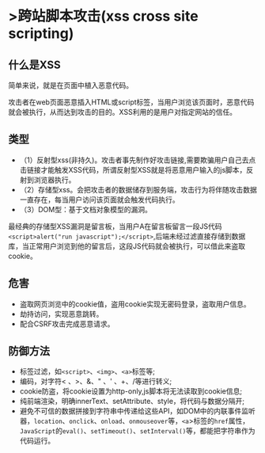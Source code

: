 # >跨站脚本攻击(xss cross site scripting)

## 什么是XSS

简单来说，就是在页面中植入恶意代码。

攻击者在web页面恶意插入HTML或script标签，当用户浏览该页面时，恶意代码就会被执行，从而达到攻击的目的。XSS利用的是用户对指定网站的信任。

## 类型

* （1）反射型xss(非持久)。攻击者事先制作好攻击链接,需要欺骗用户自己去点击链接才能触发XSS代码，所谓反射型XSS就是将恶意用户输入的js脚本，反射到浏览器执行。
* （2）存储型xss。会把攻击者的数据储存到服务端，攻击行为将伴随攻击数据一直存在，每当用户访问该页面就会触发代码执行。
* （3）DOM型：基于文档对象模型的漏洞。

最经典的存储型XSS漏洞是留言板，当用户A在留言板留言一段JS代码`<script>alert("run javascript");</script>`,后端未经过滤直接存储到数据库，当正常用户浏览到他的留言后，这段JS代码就会被执行，可以借此来盗取cookie。

## 危害

* 盗取网页浏览中的cookie值，盗用cookie实现无密码登录，盗取用户信息。
* 劫持访问，实现恶意跳转。
* 配合CSRF攻击完成恶意请求。

## 防御方法

* 标签过滤，如`<script>`、`<img>`、`<a>`标签等;
* 编码，对字符< 、>、&、" 、' 、+、/等进行转义;
* cookie防盗，将cookie设置为http-only,js脚本将无法读取到cookie信息;
* 纯前端渲染，明确innerText、setAttribute、style，将代码与数据分隔开;
* 避免不可信的数据拼接到字符串中传递给这些API，如DOM中的内联事件监听器，`location`、`onclick`、`onload`、`onmouseover`等，`<a`>标签的`href`属性，`JavaScript`的`eval()`、`setTimeout()`、`setInterval()`等，都能把字符串作为代码运行。
